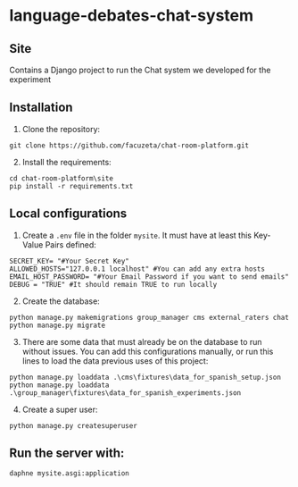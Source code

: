 # language-debates-chat-system

## Site

Contains a Django project to run the Chat system we developed for the experiment

## Installation

 1. Clone the repository: 

```
git clone https://github.com/facuzeta/chat-room-platform.git
```


 2. Install the requirements: 

```
cd chat-room-platform\site
pip install -r requirements.txt
```

## Local configurations

 1. Create a `.env` file in the folder `mysite`. It must have at least this Key-Value Pairs defined:

```
SECRET_KEY= "#Your Secret Key" 
ALLOWED_HOSTS="127.0.0.1 localhost" #You can add any extra hosts
EMAIL_HOST_PASSWORD= "#Your Email Password if you want to send emails"
DEBUG = "TRUE" #It should remain TRUE to run locally
```

 2.  Create the database:

```
python manage.py makemigrations group_manager cms external_raters chat
python manage.py migrate
```

 3.  There are some data that must already be on the database to run without issues.
   You can add this configurations manually, or run this lines to load the data previous uses of this project:

```
python manage.py loaddata .\cms\fixtures\data_for_spanish_setup.json
python manage.py loaddata .\group_manager\fixtures\data_for_spanish_experiments.json
```


 4. Create a super user: 

```
python manage.py createsuperuser
```

## Run the server with:

```
daphne mysite.asgi:application
```
